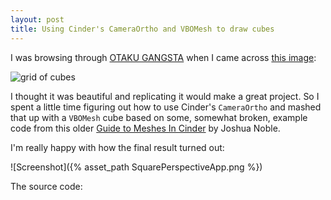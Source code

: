 ```yaml
---
layout: post
title: Using Cinder's CameraOrtho and VBOMesh to draw cubes
---
```

I was browsing through [OTAKU GANGSTA](http://http://otakugangsta.com/) when I
came across [this image](http://otakugangsta.com/post/94570382165):

![grid of cubes](http://38.media.tumblr.com/tumblr_lol8chVdDH1qfo7dro1_500.png)

I thought it was beautiful and replicating it would make a great project. So I
spent a little time figuring out how to use Cinder's `CameraOrtho` and mashed
that up with a `VBOMesh` cube based on some, somewhat broken, example code from
this older [Guide to Meshes In Cinder](http://www.creativeapplications.net/tutorials/guide-to-meshes-in-cinder-cinder-tutorials/)
by Joshua Noble.

I'm really happy with how the final result turned out:

![Screenshot]({% asset_path SquarePerspectiveApp.png %})

The source code:

<script src="https://gist.github.com/drewish/77e8ec09ad45efa8a582.js"></script>
